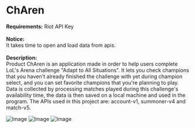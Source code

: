 # ChAren
<b>Requirements:</b> Riot API Key
<br><br>
<b>Notice:</b>
<br>
It takes time to open and load data from apis.
<br><br>
<b>Description:</b>
<br>
Product ChAren is an application made in order to help users complete LoL's Arena challenge "Adapt to All Situations". It lets you check champions that you haven't already finished the challenge with yet during champion select, and you can set favorite champions that you're planning to play. Data is collected by processing matches played during this challenge's availability time, the data is then saved on a local machine and used in the program. The APIs used in this project are: account-v1, summoner-v4 and match-v5.

![Image](https://github.com/user-attachments/assets/6f0c00ed-c490-455d-ae1e-b3a9bc0e9af9)
![Image](https://github.com/user-attachments/assets/b2ee8c19-4b89-4b8c-95d6-bd63dc74ff04)
![Image](https://github.com/user-attachments/assets/3f34231f-edf5-480c-b0ee-5e8d86fcc235)
